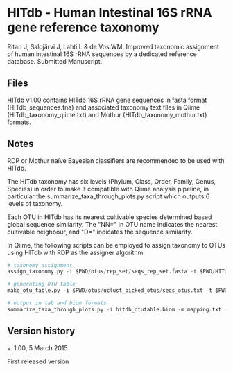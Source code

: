 HITdb - Human Intestinal 16S rRNA gene reference taxonomy 
=========================================================

Ritari J, Salojärvi J, Lahti L & de Vos WM. Improved taxonomic assignment of human intestinal 16S rRNA sequences by a dedicated reference database. Submitted Manuscript.


## Files 

HITdb v1.00 contains HITdb 16S rRNA gene sequences in fasta format (HITdb_sequences.fna) and associated taxonomy text files in Qiime (HITdb_taxonomy_qiime.txt) and Mothur (HITdb_taxonomy_mothur.txt) formats.


## Notes

RDP or Mothur naïve Bayesian classifiers are recommended to be used with HITdb.

The HITdb taxonomy has six levels (Phylum, Class, Order, Family, Genus, Species) in order to make it compatible with Qiime analysis pipeline, in particular the summarize_taxa_through_plots.py script which outputs 6 levels of taxonomy.

Each OTU in HITdb has its nearest cultivable species determined based global sequence similarity. The "NN=" in OTU name indicates the nearest cultivable neighbour, and "D=" indicates the sequence similarity. 

In Qiime, the following scripts can be employed to assign taxonomy to OTUs using HITdb with RDP as the assigner algorithm:

``` python
# taxonomy assignment
assign_taxonomy.py -i $PWD/otus/rep_set/seqs_rep_set.fasta -t $PWD/HITdb_taxonomy_qiime.txt -r $PWD/HITdb_sequences.fna -m rdp -o hitdb_taxonomy

# generating OTU table
make_otu_table.py -i $PWD/otus/uclust_picked_otus/seqs_otus.txt -t $PWD/hitdb_taxonomy/seqs_rep_set_tax_assignments.txt -o hitdb_otutable.biom

# output in tab and biom formats
summarize_taxa_through_plots.py -i hitdb_otutable.biom -m mapping.txt -o hitdb_taxa_summary
```

## Version history

v. 1.00, 5 March 2015

First released version
